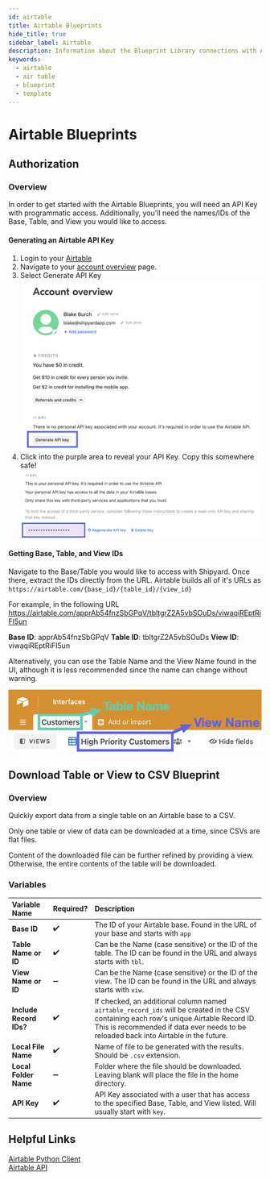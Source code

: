 ```yaml
---
id: airtable
title: Airtable Blueprints
hide_title: true
sidebar_label: Airtable
description: Information about the Blueprint Library connections with Airtable.
keywords:
  - airtable
  - air table
  - blueprint
  - template
---
```


# Airtable Blueprints

## Authorization

### Overview

In order to get started with the Airtable Blueprints, you will need an API Key with programmatic access. Additionally, you'll need the names/IDs of the Base, Table, and View you would like to access.

#### Generating an Airtable API Key

1. Login to your [Airtable](https://airtable.com/login) 
2. Navigate to your [account overview](https://airtable.com/account) page.
3. Select Generate API Key
![Generate API Key](../.gitbook/assets/shipyard_2021_11_23_17_42_47.png)
4. Click into the purple area to reveal your API Key. Copy this somewhere safe!
![Revealing your Airtable API Key](../.gitbook/assets/shipyard_2021_11_28_22_34_33.png)

#### Getting Base, Table, and View IDs

Navigate to the Base/Table you would like to access with Shipyard. Once there, extract the IDs directly from the URL. Airtable builds all of it's URLs as `https://airtable.com/{base_id}/{table_id}/{view_id}`

For example, in the following URL https://airtable.com/apprAb54fnzSbGPqV/tbltgrZ2A5vbSOuDs/viwaqiREptRiFI5un

**Base ID**: apprAb54fnzSbGPqV
**Table ID**: tbltgrZ2A5vbSOuDs
**View ID**: viwaqiREptRiFI5un

Alternatively, you can use the Table Name and the View Name found in the UI, although it is less recommended since the name can change without warning.

![Table and View Names](../.gitbook/assets/shipyard_2021_11_28_22_43_28.png)

## Download Table or View to CSV Blueprint

### Overview

Quickly export data from a single table on an Airtable base to a CSV. 

Only one table or view of data can be downloaded at a time, since CSVs are flat files.

Content of the downloaded file can be further refined by providing a view. Otherwise, the entire contents of the table will be downloaded.

### Variables

| Variable Name | Required? | Description |
|:---|:---|:---|
| **Base ID** | ✔️ | The ID of your Airtable base. Found in the URL of your base and starts with `app`|
| **Table Name or ID** | ✔️ | Can be the Name (case sensitive) or the ID of the table. The ID can be found in the URL and always starts with `tbl`.|
| **View Name or ID** | ➖ | Can be the Name (case sensitive) or the ID of the view. The ID can be found in the URL and always starts with `viw`.|
| **Include Record IDs?** | ✔️ | If checked, an additional column named `airtable_record_ids` will be created in the CSV containing each row's unique Airtable Record ID. This is recommended if data ever needs to be reloaded back into Airtable in the future. |
| **Local File Name** | ✔️ | Name of file to be generated with the results. Should be `.csv` extension. |
| **Local Folder Name** | ➖ | Folder where the file should be downloaded. Leaving blank will place the file in the home directory. |
| **API Key** | ✔️ | API Key associated with a user that has access to the specified Base, Table, and View listed. Will usually start with `key`.|


## Helpful Links

[Airtable Python Client](https://pyairtable.readthedocs.io/en/latest/)  
[Airtable API](https://www.airtable.com/api)